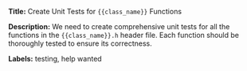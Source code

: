 **Title:** Create Unit Tests for `{{class_name}}` Functions

**Description:**
We need to create comprehensive unit tests for all the functions in the `{{class_name}}.h` header file. Each function should be thoroughly tested to ensure its correctness.

**Labels:** testing, help wanted

